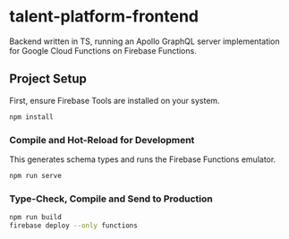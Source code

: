# talent-platform-frontend

Backend written in TS, running an Apollo GraphQL server implementation for Google Cloud Functions on Firebase Functions.

## Project Setup

First, ensure Firebase Tools are installed on your system.

```sh
npm install
```

### Compile and Hot-Reload for Development

This generates schema types and runs the Firebase Functions emulator.

```sh
npm run serve
```

### Type-Check, Compile and Send to Production

```sh
npm run build
firebase deploy --only functions
```
